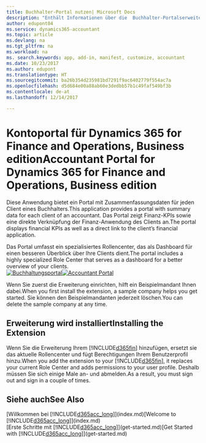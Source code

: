 ```yaml
---
title: Buchhalter-Portal nutzen| Microsoft Docs
description: "Enthält Informationen über die  Buchhalter-Portalserweiterung."
author: edupont04
ms.service: dynamics365-accountant
ms.topic: article
ms.devlang: na
ms.tgt_pltfrm: na
ms.workload: na
ms. search.keywords: app, add-in, manifest, customize, accountant
ms.date: 10/23/2017
ms.author: edupont
ms.translationtype: HT
ms.sourcegitcommit: ba26b354d235981bd7291f9ac6402779f554ac7a
ms.openlocfilehash: d5d684e00a88ab60e3dedbb57b1c49faf549bf3b
ms.contentlocale: de-at
ms.lasthandoff: 12/14/2017

---
```

# <a name="accountant-portal-for-dynamics-365-for-finance-and-operations-business-edition"></a><span data-ttu-id="5e5de-103">Kontoportal für Dynamics 365 for Finance and Operations, Business edition</span><span class="sxs-lookup"><span data-stu-id="5e5de-103">Accountant Portal for Dynamics 365 for Finance and Operations, Business edition</span></span>
<span data-ttu-id="5e5de-104">Diese Anwendung bietet ein Portal mit Zusammenfassungsdaten für jeden Client eines Buchhalters.</span><span class="sxs-lookup"><span data-stu-id="5e5de-104">This application provides a portal with summary data for each client of an accountant.</span></span> <span data-ttu-id="5e5de-105">Das Portal zeigt Finanz-KPIs sowie eine direkte Verknüpfung der Finanz-Anwendung des Clients an.</span><span class="sxs-lookup"><span data-stu-id="5e5de-105">The portal displays financial KPIs as well as a direct link to the client’s financial application.</span></span>  

<span data-ttu-id="5e5de-106">Das Portal umfasst ein spezialisiertes Rollencenter, das als Dashboard für einen besseren Überblick über Ihre Clients dient.</span><span class="sxs-lookup"><span data-stu-id="5e5de-106">The portal includes a highly specialized Role Center that serves as a dashboard for a better overview of your clients.</span></span>  
<span data-ttu-id="5e5de-107">[![Buchhaltungsportal](./media/accountant-get-started/accountant-dashboard.png)](https://go.microsoft.com/fwlink/?linkid=851257)</span><span class="sxs-lookup"><span data-stu-id="5e5de-107">[![Accountant Portal](./media/accountant-get-started/accountant-dashboard.png)](https://go.microsoft.com/fwlink/?linkid=851257)</span></span>

<span data-ttu-id="5e5de-108">Wenn Sie zuerst die Erweiterung einrichten, hilft ein Beispielmandant Ihnen dabei.</span><span class="sxs-lookup"><span data-stu-id="5e5de-108">When you first install the extension, a sample company helps you get started.</span></span> <span data-ttu-id="5e5de-109">Sie können den Beispielmandanten jederzeit löschen.</span><span class="sxs-lookup"><span data-stu-id="5e5de-109">You can delete the sample company at any time.</span></span>  

## <a name="installing-the-extension"></a><span data-ttu-id="5e5de-110">Erweiterung wird installiert</span><span class="sxs-lookup"><span data-stu-id="5e5de-110">Installing the Extension</span></span>
<span data-ttu-id="5e5de-111">Wenn Sie die Erweiterung Ihrem [!INCLUDE[d365fin](includes/d365fin_md.md)] hinzufügen, ersetzt sie das aktuelle Rollencenter und fügt Berechtigungen Ihrem Benutzerprofil hinzu.</span><span class="sxs-lookup"><span data-stu-id="5e5de-111">When you add the extension to your [!INCLUDE[d365fin](includes/d365fin_md.md)], it replaces your current Role Center and adds permissions to your user profile.</span></span> <span data-ttu-id="5e5de-112">Deshalb müssen Sie sich einige Male an- und abmelden.</span><span class="sxs-lookup"><span data-stu-id="5e5de-112">As a result, you must sign out and sign in a couple of times.</span></span>  

## <a name="see-also"></a><span data-ttu-id="5e5de-113">Siehe auch</span><span class="sxs-lookup"><span data-stu-id="5e5de-113">See Also</span></span>
<span data-ttu-id="5e5de-114">[Willkommen bei [!INCLUDE[d365acc_long](includes/d365acc_long_md.md)]](index.md)</span><span class="sxs-lookup"><span data-stu-id="5e5de-114">[Welcome to [!INCLUDE[d365acc_long](includes/d365acc_long_md.md)]](index.md)</span></span>  
<span data-ttu-id="5e5de-115">[Erste Schritte mit [!INCLUDE[d365acc_long](includes/d365acc_long_md.md)]](get-started.md)</span><span class="sxs-lookup"><span data-stu-id="5e5de-115">[Get Started with [!INCLUDE[d365acc_long](includes/d365acc_long_md.md)]](get-started.md)</span></span>  

